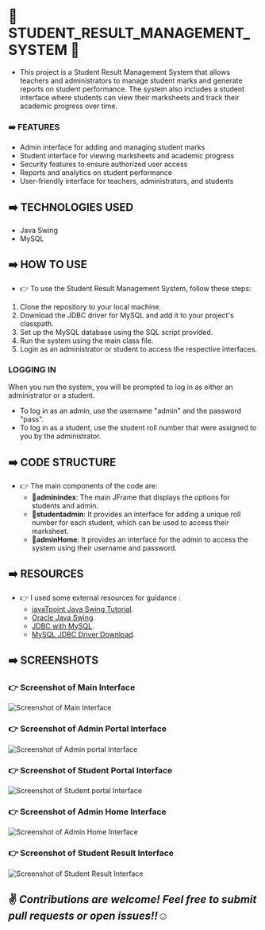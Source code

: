 # 📌 STUDENT_RESULT_MANAGEMENT_SYSTEM :european_post_office:

* This project is a Student Result Management System that allows teachers and administrators to manage student marks and generate reports on student performance. The system also includes a student interface where students can view their marksheets and track their academic progress over time.

### :arrow_right: FEATURES
* Admin interface for adding and managing student marks
* Student interface for viewing marksheets and academic progress
* Security features to ensure authorized user access
* Reports and analytics on student performance
* User-friendly interface for teachers, administrators, and students


## :arrow_right: TECHNOLOGIES USED
* Java Swing
* MySQL

## :arrow_right: HOW TO USE
* :point_right: To use the Student Result Management System, follow these steps:

1. Clone the repository to your local machine.
2. Download the JDBC driver for MySQL and add it to your project's classpath.
3. Set up the MySQL database using the SQL script provided.
4. Run the system using the main class file.
5. Login as an administrator or student to access the respective interfaces.

### LOGGING IN
 When you run the system, you will be prompted to log in as either an administrator or a student.

* To log in as an admin, use the username "admin" and the password "pass".
* To log in as a student, use the student roll number  that were assigned to you by the administrator.

## :arrow_right: CODE STRUCTURE
* :point_right: The main components of the code are: 
    * 📍**adminindex**: The main JFrame that displays the options for students and admin.
    * 📍**studentadmin**: It provides an interface for adding a unique roll number for each student, which can be used to access their marksheet.
    * 📍**adminHome**: It provides an interface for the admin to access the system using their username and password. 
 
## :arrow_right: RESOURCES
* :point_right: I used some external resources for guidance :
   * [javaTpoint Java Swing Tutorial](https://www.javatpoint.com/java-swing).
   * [Oracle Java Swing](https://docs.oracle.com/javase/tutorial/uiswing/index.html).
   * [JDBC with MySQL](https://www.geeksforgeeks.org/java-database-connectivity-with-mysql/).
   * [MySQL JDBC Driver Download](https://dev.mysql.com/downloads/connector/j/).
 
## :arrow_right: SCREENSHOTS
### :point_right: Screenshot of Main Interface
![Screenshot of Main Interface](./srmimages/mainframe.png)
### :point_right: Screenshot of Admin Portal Interface
![Screenshot of Admin portal Interface](./srmimages/adminportal.png)
### :point_right: Screenshot of Student Portal Interface
![Screenshot of Student portal Interface](./srmimages/resultportal.png)
### :point_right: Screenshot of Admin Home Interface
![Screenshot of Admin Home Interface](./srmimages/adminhome.png)
### :point_right: Screenshot of Student Result Interface
![Screenshot of Student Result Interface](./srmimages/studentresult.png)

 
 ## :v: ***Contributions are welcome! Feel free to submit pull requests or open issues!!***:relaxed:



    


